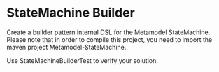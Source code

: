 # StateMachine Builder

Create a builder pattern internal DSL for the Metamodel StateMachine. Please
note that in order to compile this project, you need to import the maven
project Metamodel-StateMachine. 

Use StateMachineBuilderTest to verify your solution.